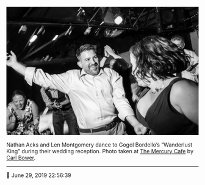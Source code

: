 ![Nathan Acks and Len Montgomery dance](assets/46be2594d9c889e5f277df250ba99f2f.webp)

Nathan Acks and Len Montgomery dance to Gogol Bordello’s “Wanderlust King” during their wedding reception. Photo taken at [The Mercury Cafe](http://mercurycafe.com/) by [Carl Bower](http://carlbowerphotos.com/).

- - - -

📅 June 29, 2019 22:56:39
